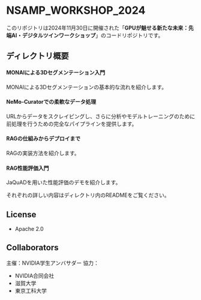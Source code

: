 # NSAMP_WORKSHOP_2024
このリポジトリは2024年11月30日に開催された「**GPUが魅せる新たな未来：先端AI・デジタルツインワークショップ**」のコードリポジトリです。

## ディレクトリ概要
#### MONAIによる3Dセグメンテーション入門
MONAIによる3Dセグメンテーションの基本的な流れを紹介します。
#### NeMo-Curatorでの柔軟なデータ処理
URLからデータをスクレイピングし、さらに分析やモデルトレーニングのために前処理を行うための完全なパイプラインを提供します。
#### RAGの仕組みからデプロイまで
RAGの実装方法を紹介します。
#### RAG性能評価入門
JaQuADを用いた性能評価のデモを紹介します。

それぞれの詳しい内容はディレクトリ内のREADMEをご覧ください。

## License
- Apache 2.0

## Collaborators
主催：NVIDIA学生アンバサダー
協力：
- NVIDIA合同会社
- 滋賀大学
- 東京工科大学

